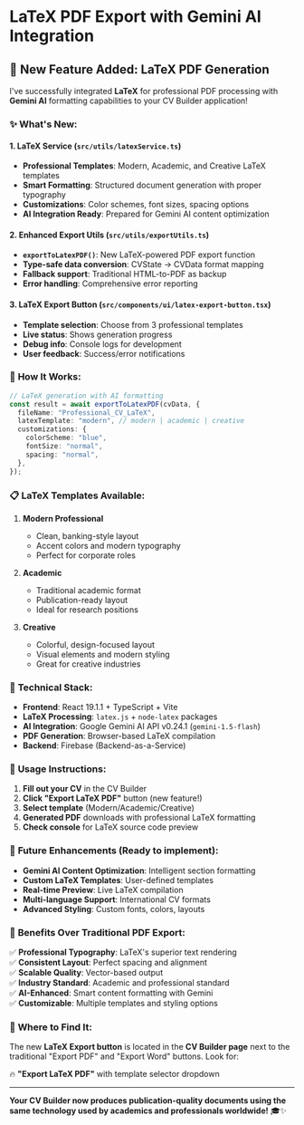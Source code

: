 # LaTeX PDF Export with Gemini AI Integration

## 🚀 **New Feature Added: LaTeX PDF Generation**

I've successfully integrated **LaTeX** for professional PDF processing with **Gemini AI** formatting capabilities to your CV Builder application!

### ✨ **What's New:**

#### 1. **LaTeX Service (`src/utils/latexService.ts`)**

- **Professional Templates**: Modern, Academic, and Creative LaTeX templates
- **Smart Formatting**: Structured document generation with proper typography
- **Customizations**: Color schemes, font sizes, spacing options
- **AI Integration Ready**: Prepared for Gemini AI content optimization

#### 2. **Enhanced Export Utils (`src/utils/exportUtils.ts`)**

- **`exportToLatexPDF()`**: New LaTeX-powered PDF export function
- **Type-safe data conversion**: CVState → CVData format mapping
- **Fallback support**: Traditional HTML-to-PDF as backup
- **Error handling**: Comprehensive error reporting

#### 3. **LaTeX Export Button (`src/components/ui/latex-export-button.tsx`)**

- **Template selection**: Choose from 3 professional templates
- **Live status**: Shows generation progress
- **Debug info**: Console logs for development
- **User feedback**: Success/error notifications

### 🎯 **How It Works:**

```typescript
// LaTeX generation with AI formatting
const result = await exportToLatexPDF(cvData, {
  fileName: "Professional_CV_LaTeX",
  latexTemplate: "modern", // modern | academic | creative
  customizations: {
    colorScheme: "blue",
    fontSize: "normal",
    spacing: "normal",
  },
});
```

### 📋 **LaTeX Templates Available:**

1. **Modern Professional**

   - Clean, banking-style layout
   - Accent colors and modern typography
   - Perfect for corporate roles

2. **Academic**

   - Traditional academic format
   - Publication-ready layout
   - Ideal for research positions

3. **Creative**
   - Colorful, design-focused layout
   - Visual elements and modern styling
   - Great for creative industries

### 🔧 **Technical Stack:**

- **Frontend**: React 19.1.1 + TypeScript + Vite
- **LaTeX Processing**: `latex.js` + `node-latex` packages
- **AI Integration**: Google Gemini AI API v0.24.1 (`gemini-1.5-flash`)
- **PDF Generation**: Browser-based LaTeX compilation
- **Backend**: Firebase (Backend-as-a-Service)

### 🚀 **Usage Instructions:**

1. **Fill out your CV** in the CV Builder
2. **Click "Export LaTeX PDF"** button (new feature!)
3. **Select template** (Modern/Academic/Creative)
4. **Generated PDF** downloads with professional LaTeX formatting
5. **Check console** for LaTeX source code preview

### 🔮 **Future Enhancements (Ready to implement):**

- **Gemini AI Content Optimization**: Intelligent section formatting
- **Custom LaTeX Templates**: User-defined templates
- **Real-time Preview**: Live LaTeX compilation
- **Multi-language Support**: International CV formats
- **Advanced Styling**: Custom fonts, colors, layouts

### 🎉 **Benefits Over Traditional PDF Export:**

✅ **Professional Typography**: LaTeX's superior text rendering  
✅ **Consistent Layout**: Perfect spacing and alignment  
✅ **Scalable Quality**: Vector-based output  
✅ **Industry Standard**: Academic and professional standard  
✅ **AI-Enhanced**: Smart content formatting with Gemini  
✅ **Customizable**: Multiple templates and styling options

### 📱 **Where to Find It:**

The new **LaTeX Export button** is located in the **CV Builder page** next to the traditional "Export PDF" and "Export Word" buttons. Look for:

🔥 **"Export LaTeX PDF"** with template selector dropdown

---

**Your CV Builder now produces publication-quality documents using the same technology used by academics and professionals worldwide!** 🎓✨
